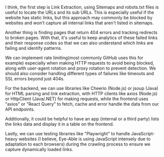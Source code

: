 I think, the first step is Link Extraction, using Sitemaps and robots.txt files is useful to locate the URLs and its sub URLs. This is especially useful if the website has static links, but this approach may commonly be blocked by websites and won't capture all internal links that aren't listed in sitemaps.

Another thing is finding pages that return 404 errors and tracking redirects to broken pages. With that, it's useful to keep analytics of these failed links and their response codes so that we can also understand which links are failing and identify patterns.

We can implement rate limiting(most commonly GitHub uses this for example) especially when making HTTP requests to avoid being blocked, along with user-agent rotation and proxy rotation to prevent detection. We should also consider handling different types of failures like timeouts and SSL errors beyond just 404s.

For the backend, we can use libraries like Cheerio (Node.js) or jsoup (Java) for HTML parsing and link extraction, with HTTP clients like axios (Node.js) or HttpClient (Java/.NET) for making requests, while the frontend uses "axios" or "React Query" to fetch, cache and error handle the data from our API endpoints.

Additionally, it could be helpful to have an app (internal or a third party) lists the links data and display it in a table on the frontend.

Lastly, we can use testing libraries like "Playwright" to handle JavaScript-heavy websites (I believe, Eye-Able is using JavaScript intensely due to adaptation to each browsers) during the crawling process to ensure we capture dynamically loaded links.